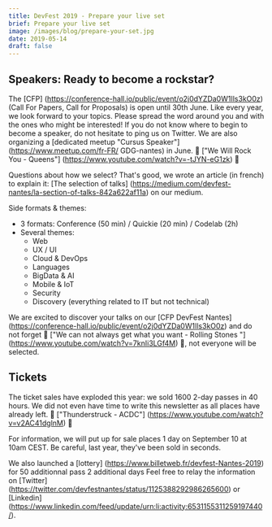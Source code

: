 ```yaml
---
title: DevFest 2019 - Prepare your live set
brief: Prepare your live set
image: /images/blog/prepare-your-set.jpg
date: 2019-05-14
draft: false
---
```


## Speakers: Ready to become a rockstar?
The [CFP] (https://conference-hall.io/public/event/o2j0dYZDa0W1Ils3kO0z) (Call For Papers, Call for Proposals) is open until 30th June. Like every year, we look forward to your topics. Please spread the word around you and with the ones who might be interested! If you do not know where to begin to become a speaker, do not hesitate to ping us on Twitter. We are also organizing a [dedicated meetup "Cursus Speaker"] (https://www.meetup.com/fr-FR/ GDG-nantes) in June. 🎵 ["We Will Rock You - Queens"] (https://www.youtube.com/watch?v=-tJYN-eG1zk) 🎵

Questions about how we select? That's good, we wrote an article (in french) to explain it: [The selection of talks] (https://medium.com/devfest-nantes/la-section-of-talks-842a622af11a) on our medium.

Side formats & themes:

* 3 formats: Conference (50 min) / Quickie (20 min) / Codelab (2h)
* Several themes:
    * Web
    * UX / UI
    * Cloud & DevOps
    * Languages
    * BigData & AI
    * Mobile & IoT
    * Security
    * Discovery (everything related to IT but not technical)

We are excited to discover your talks on our [CFP DevFest Nantes] (https://conference-hall.io/public/event/o2j0dYZDa0W1Ils3kO0z) and do not forget 🎸 ["We can not always get what you want - Rolling Stones "] (https://www.youtube.com/watch?v=7knIi3LGf4M) 🎸, not everyone will be selected.

## Tickets
The ticket sales have exploded this year: we sold 1600 2-day passes in 40 hours. We did not even have time to write this newsletter as all places have already left. 🎵 ["Thunderstruck - ACDC"] (https://www.youtube.com/watch?v=v2AC41dglnM) 🎵

For information, we will put up for sale places 1 day on September 10 at 10am CEST. Be careful, last year, they've been sold in seconds.

We also launched a [lottery] (https://www.billetweb.fr/devfest-Nantes-2019) for 50 additionnal pass 2 additional days
Feel free to relay the information on [Twitter] (https://twitter.com/devfestnantes/status/1125388292986265600) or [Linkedin] (https://www.linkedin.com/feed/update/urn:li:activity:6531155311259197440/).
